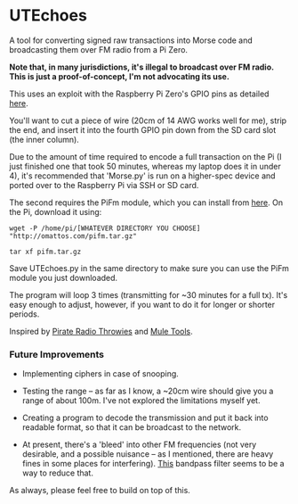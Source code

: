 # UTEchoes
A tool for converting signed raw transactions into Morse code and broadcasting them over FM radio from a Pi Zero.

**Note that, in many jurisdictions, it's illegal to broadcast over FM radio. This is just a proof-of-concept, I'm not advocating its use.**

This uses an exploit with the Raspberry Pi Zero's GPIO pins as detailed [here](http://www.icrobotics.co.uk/wiki/index.php/Turning_the_Raspberry_Pi_Into_an_FM_Transmitter).

You'll want to cut a piece of wire (20cm of 14 AWG works well for me), strip the end, and insert it into the fourth GPIO pin down from the SD card slot (the inner column).

Due to the amount of time required to encode a full transaction on the Pi (I just finished one that took 50 minutes, whereas my laptop does it in under 4), it's recommended that 'Morse.py' is run on a higher-spec device and ported over to the Raspberry Pi via SSH or SD card.

The second requires the PiFm module, which you can install from [here](http://omattos.com/pifm.tar.gz). On the Pi, download it using:

`wget -P /home/pi/[WHATEVER DIRECTORY YOU CHOOSE] "http://omattos.com/pifm.tar.gz"`

`tar xf pifm.tar.gz`

Save UTEchoes.py in the same directory to make sure you can use the PiFm module you just downloaded.

The program will loop 3 times (transmitting for ~30 minutes for a full tx). It's easy enough to adjust, however, if you want to do it for longer or shorter periods.

Inspired by [Pirate Radio Throwies](https://makezine.com/projects/pirate-radio-throwies/) and [Mule Tools](mule.tools).


### Future Improvements

- Implementing ciphers in case of snooping.

- Testing the range – as far as I know, a ~20cm wire should give you a range of about 100m. I've not explored the limitations myself yet.

- Creating a program to decode the transmission and put it back into readable format, so that it can be broadcast to the network.

- At present, there's a 'bleed' into other FM frequencies (not very desirable, and a possible nuisance – as I mentioned, there are heavy fines in some places for interfering). [This](https://www.youtube.com/watch?v=CuxNGWcftc8&feature=youtu.be) bandpass filter seems to be a way to reduce that.

As always, please feel free to build on top of this. 
